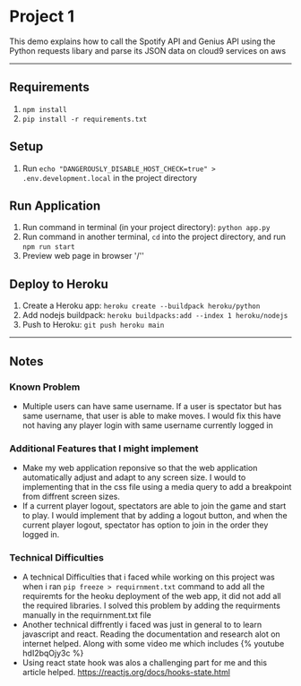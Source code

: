 # Project 1
This demo explains how to call the Spotify API and Genius API using the Python requests libary and parse its JSON data on cloud9 services on aws

---

## Requirements
1. `npm install`
2. `pip install -r requirements.txt`

## Setup

1. Run `echo "DANGEROUSLY_DISABLE_HOST_CHECK=true" > .env.development.local` in the project directory

## Run Application
1. Run command in terminal (in your project directory): `python app.py`
2. Run command in another terminal, `cd` into the project directory, and run `npm run start`
3. Preview web page in browser '/''


## Deploy to Heroku
1. Create a Heroku app: `heroku create --buildpack heroku/python`
2. Add nodejs buildpack: `heroku buildpacks:add --index 1 heroku/nodejs`
3. Push to Heroku: `git push heroku main`

---
## Notes
### Known Problem
- Multiple users can have same username. If a user is spectator but has same username, that user is able to make moves. I would fix this have not having any player login with same username currently logged in

### Additional Features that I might implement
- Make my web application reponsive so that the web application automatically adjust and adapt to any screen size. I would to implementing that in the css file using a media query to add a breakpoint from diffrent screen sizes.
- If a current player logout, spectators are able to join the game and start to play. I would implement that by adding a logout button, and when the current player logout, spectator has option to join in the order they logged in.

  
### Technical Difficulties
- A technical Difficulties that i faced while working on this project was when i ran `pip freeze > requirnment.txt` command to add all the requiremts for the heoku deployment of the web app, it did not add all the required libraries. I solved this problem by adding the requirments manually in the requirnment.txt file
- Another technical diffrently i faced was just in general to to learn javascript and react. Reading the documentation and research alot on internet helped. Along with some video me which includes {% youtube hdI2bqOjy3c %}
- Using react state hook was alos a challenging part for me and this article helped. https://reactjs.org/docs/hooks-state.html


